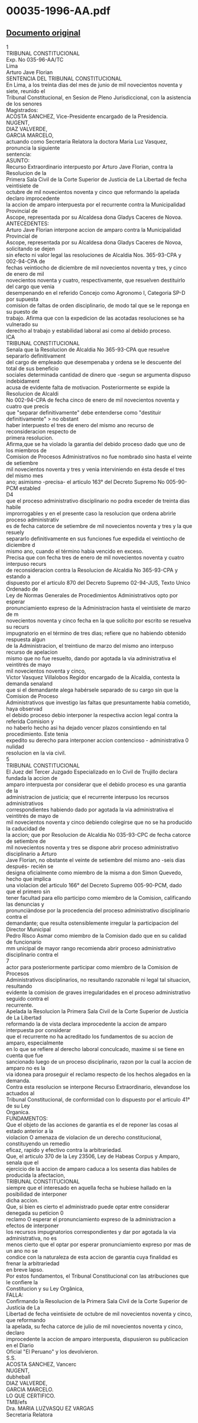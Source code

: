 
00035-1996-AA.pdf
=================
  
[Documento original](https://tc.gob.pe/jurisprudencia/1997/00035-1996-AA.pdf)  
---  
1  
TRIBUNAL CONSTITUCIONAL  
Exp. No 035-96-AA/TC  
Lima  
Arturo Jave Florian  
SENTENCIA DEL TRIBUNAL CONSTITUCIONAL  
En Lima, a los treinta dias del mes de junio de mil novecientos noventa y siete, reunido el  
Tribunal Constitucional, en Sesion de Pleno Jurisdiccional, con la asistencia de los senores  
Magistrados:  
ACOSTA SANCHEZ, Vice-Presidente encargado de la Presidencia.  
NUGENT,  
DIAZ VALVERDE,  
GARCIA MARCELO,  
actuando como Secretaria Relatora la doctora Maria Luz Vasquez, pronuncia la siguiente  
sentencia:  
ASUNTO:  
Recurso Extraordinario interpuesto por Arturo Jave Florian, contra la Resolucion de la  
Primera Sala Civil de la Corte Superior de Justicia de La Libertad de fecha veintisiete de  
octubre de mil novecientos noventa y cinco que reformando la apelada declaro improcedente  
la accion de amparo interpuesta por el recurrente contra la Municipalidad Provincial de  
Ascope, representada por su Alcaldesa dona Gladys Caceres de Novoa.  
ANTECEDENTES:  
Arturo Jave Florian interpone accion de amparo contra la Municipalidad Provincial de  
Ascope, representada por su Alcaldesa dona Gladys Caceres de Novoa, solicitando se dejen  
sin efecto ni valor legal las resoluciones de Alcaldia Nos. 365-93-CPA y 002-94-CPA de  
fechas veintiocho de diciembre de mil novecientos noventa y tres, y cinco de enero de mil  
novecientos noventa y cuatro, respectivamente, que resuelven destituirlo del cargo que venia  
desempenando en el referido Concejo como Agronomo I, Categoria SP-D por supuesta  
comision de faltas de orden disciplinario, de modo tal que se le reponga en su puesto de  
trabajo. Afirma que con la expedicion de las acotadas resoluciones se ha vulnerado su  
derecho al trabajo y estabilidad laboral asi como al debido proceso.  
ICA  
TRIBUNAL CONSTITUCIONAL  
Senala que la Resolucion de Alcaldia No 365-93-CPA que resuelve separarlo definitivament  
del cargo de empleado que desempenaba y ordena se le descuente del total de sus beneficio  
sociales determinada cantidad de dinero que -segun se argumenta dispuso indebidament  
acusa de evidente falta de motivacion. Posteriormente se expide la Resolucion de Alcaldi  
No 002-94-CPA de fecha cinco de enero de mil novecientos noventa y cuatro que precis  
que "separar definitivamente" debe entenderse como "destituir definitivamente" > no obstant  
haber interpuesto el tres de enero del mismo ano recurso de reconsideracion respecto de  
primera resolucion.  
Afirma,que se ha violado la garantia del debido proceso dado que uno de los miembros de  
Comision de Procesos Administrativos no fue nombrado sino hasta el veinte de setiembre  
mil novecientos noventa y tres y venia interviniendo en ésta desde el tres del mismo mes  
ano; asimismo -precisa- el articulo 163° del Decreto Supremo No 005-90-PCM establed  
D4  
que el proceso administrativo disciplinario no podra exceder de treinta dias habile  
improrrogables y en el presente caso la resolucion que ordena abrirle proceso administrativ  
es de fecha catorce de setiembre de mil novecientos noventa y tres y la que resuely  
separarlo definitivamente en sus funciones fue expedida el veintiocho de diciembre d  
mismo ano, cuando el término habia vencido en exceso.  
Precisa que con fecha tres de enero de mil novecientos noventa y cuatro interpuso recurs  
de reconsideracion contra la Resolucion de Alcaldia No 365-93-CPA y estando a  
dispuesto por el articulo 870 del Decreto Supremo 02-94-JUS, Texto Unico Ordenado de  
Ley de Normas Generales de Procedimientos Administrativos opto por esperar  
pronunciamiento expreso de la Administracion hasta el veintisiete de marzo de m  
novecientos noventa y cinco fecha en la que solicito por escrito se resuelva su recurs  
impugnatorio en el término de tres dias; refiere que no habiendo obtenido respuesta algun  
de la Administracion, el treintiuno de marzo del mismo ano interpuso recurso de apelacion  
mismo que no fue resuelto, dando por agotada la via administrativa el veintitrés de mayo  
mil novecientos noventa y cinco,  
Victor Vasquez Villalobos Regidor encargado de la Alcaldia, contesta la demanda senaland  
que si el demandante alega habérsele separado de su cargo sin que la Comision de Proceso  
Administrativos que investigo las faltas que presuntamente habia cometido, haya observad  
el debido proceso debio interponer la respectiva accion legal contra la referida Comision y  
no haberlo hecho asi ha dejado vencer plazos consintiendo en tal procedimiento. Este tenia  
expedito su derecho para interponer accion contencioso - administrativa 0 nulidad  
resolucion en la via civil.  
5  
TRIBUNAL CONSTITUCIONAL  
El Juez del Tercer Juzgado Especializado en lo Civil de Trujillo declara fundada la accion de  
amparo interpuesta por considerar que el debido proceso es una garantia de la  
administracion de justicia; que el recurrente interpuso los recursos administrativos  
correspondientes habiendo dado por agotada la via administrativa el veintitrés de mayo de  
mil novecientos noventa y cinco debiendo colegirse que no se ha producido la caducidad de  
la accion; que por Resolucion de Alcaldia No 035-93-CPC de fecha catorce de setiembre de  
mil novecientos noventa y tres se dispone abrir proceso administrativo disciplinario a Arturo  
Jave Florian, no obstante el veinte de setiembre del mismo ano -seis dias después- recién se  
designa oficialmente como miembro de la misma a don Simon Quevedo, hecho que implica  
una violacion del articulo 166° del Decreto Supremo 005-90-PCM, dado que el primero sin  
tener facultad para ello participo como miembro de la Comision, calificando las denuncias y  
pronunciàndose por la procedencia del proceso administrativo disciplinario contra el  
demandante; que resulta ostensiblemente irregular la participacion del Director Municipal  
Pedro Risco Asmar como miembro de la Comision dado que en su calidad de funcionario  
mm unicipal de mayor rango recomienda abrir proceso administrativo disciplinario contra el  
7  
actor para posteriormente participar como miembro de la Comision de Procesos  
Administrativos disciplinarios, no resultando razonable ni legal tal situacion, resultando  
evidente la comision de graves irregularidades en el proceso administrativo seguido contra el  
recurrente.  
Apelada la Resolucion la Primera Sala Civil de la Corte Superior de Justicia de La Libertad  
reformando la de vista declara improcedente la accion de amparo interpuesta por considerar  
que el recurrente no ha acreditado los fundamentos de su accion de amparo, especialmente  
en lo que se refiere al derecho laboral conculcado, maxime si se tiene en cuenta que fue  
sancionado luego de un proceso disciplinario, razon por la cual la accion de amparo no es la  
via idonea para proseguir el reclamo respecto de los hechos alegados en la demanda.  
Contra esta resolucion se interpone Recurso Extraordinario, elevandose los actuados al  
Tribunal Constitucional, de conformidad con lo dispuesto por el articulo 41° de su Ley  
Organica.  
FUNDAMENTOS:  
Que el objeto de las acciones de garantia es el de reponer las cosas al estado anterior a la  
violacion O amenaza de violacion de un derecho constitucional, constituyendo un remedio  
eficaz, rapido y efectivo contra la arbitrariedad.  
Que, el articulo 370 de la Ley 23506, Ley de Habeas Corpus y Amparo, senala que el  
ejercicio de la accion de amparo caduca a los sesenta dias habiles de producida la afectacion,  
TRIBUNAL CONSTITUCIONAL  
siempre que el interesado en aquella fecha se hubiese hallado en la posibilidad de interponer  
dicha accion.  
Que, si bien es cierto el administrado puede optar entre considerar denegada su peticion 0  
reclamo O esperar el pronunciamiento expreso de la administracion a efectos de interponer  
los recursos impugnatorios correspondientes y dar por agotada la via administrativa, no es  
menos cierto que el optar por esperar pronunciamiento expreso por mas de un ano no se  
condice con la naturaleza de esta accion de garantia cuya finalidad es frenar la arbitrariedad  
en breve lapso.  
Por estos fundamentos, el Tribunal Constitucional con las atribuciones que le confiere la  
Constitucion y su Ley Orgânica,  
FALLA:  
Confirmando la Resolucion de la Primera Sala Civil de la Corte Superior de Justicia de La  
Libertad de fecha veintisiete de octubre de mil novecientos noventa y cinco, que reformando  
la apelada, su fecha catorce de julio de mil novecientos noventa y cinco, declaro  
improcedente la accion de amparo interpuesta, dispusieron su publicacion en el Diario  
Oficial "El Peruano" y los devolvieron.  
S.S.  
ACOSTA SANCHEZ, Vancerc  
NUGENT,  
dubheball  
DIAZ VALVERDE,  
GARCIA MARCELO.  
LO QUE CERTIFICO.  
TMB/efs  
Dra. MARIA LUZVASQU EZ VARGAS  
Secretaria Relatora